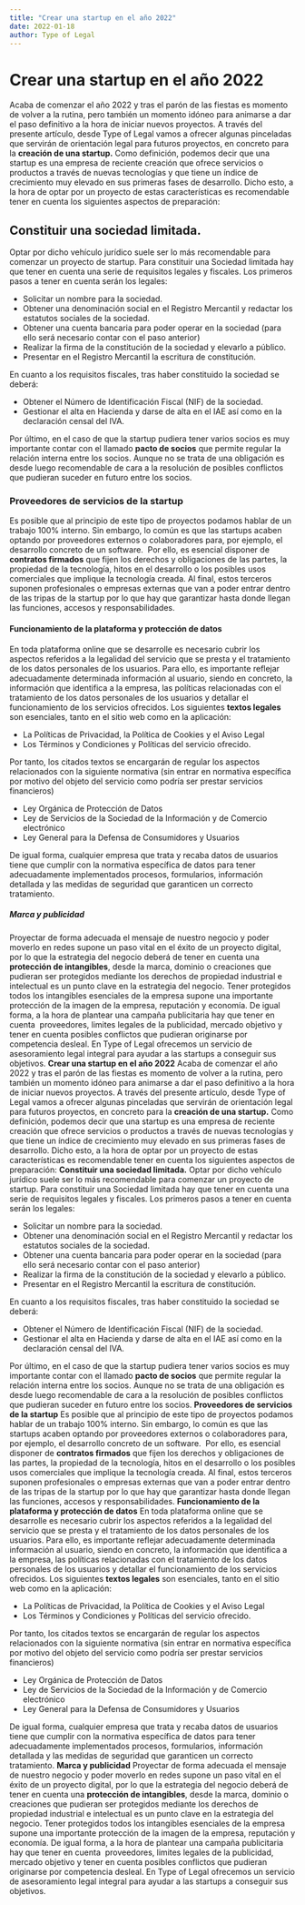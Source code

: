 ```yaml
---
title: "Crear una startup en el año 2022"
date: 2022-01-18
author: Type of Legal
---
```


**Crear una startup en el año 2022**
====================================

Acaba de comenzar el año 2022 y tras el parón de las fiestas es momento de volver a la rutina, pero también un momento idóneo para animarse a dar el paso definitivo a la hora de iniciar nuevos proyectos. A través del presente artículo, desde Type of Legal vamos a ofrecer algunas pinceladas que servirán de orientación legal para futuros proyectos, en concreto para la **creación de una startup.** Como definición, podemos decir que una startup es una empresa de reciente creación que ofrece servicios o productos a través de nuevas tecnologías y que tiene un índice de crecimiento muy elevado en sus primeras fases de desarrollo. Dicho esto, a la hora de optar por un proyecto de estas características es recomendable tener en cuenta los siguientes aspectos de preparación:

**Constituir una sociedad limitada.**
-------------------------------------

Optar por dicho vehículo jurídico suele ser lo más recomendable para comenzar un proyecto de startup. Para constituir una Sociedad limitada hay que tener en cuenta una serie de requisitos legales y fiscales. Los primeros pasos a tener en cuenta serán los legales:

*   Solicitar un nombre para la sociedad.
*   Obtener una denominación social en el Registro Mercantil y redactar los estatutos sociales de la sociedad.
*   Obtener una cuenta bancaria para poder operar en la sociedad (para ello será necesario contar con el paso anterior)
*   Realizar la firma de la constitución de la sociedad y elevarlo a público.    
*   Presentar en el Registro Mercantil la escritura de constitución.

En cuanto a los requisitos fiscales, tras haber constituido la sociedad se deberá:

*   Obtener el Número de Identificación Fiscal (NIF) de la sociedad.
*   Gestionar el alta en Hacienda y darse de alta en el IAE así como en la declaración censal del IVA.

Por último, en el caso de que la startup pudiera tener varios socios es muy importante contar con el llamado **pacto de socios** que permite regular la relación interna entre los socios. Aunque no se trata de una obligación es desde luego recomendable de cara a la resolución de posibles conflictos que pudieran suceder en futuro entre los socios.

### **Proveedores de servicios de la startup**

Es posible que al principio de este tipo de proyectos podamos hablar de un trabajo 100% interno. Sin embargo, lo común es que las startups acaben optando por proveedores externos o colaboradores para, por ejemplo, el desarrollo concreto de un software.  Por ello, es esencial disponer de **contratos firmados** que fijen los derechos y obligaciones de las partes, la propiedad de la tecnología, hitos en el desarrollo o los posibles usos comerciales que implique la tecnología creada. Al final, estos terceros suponen profesionales o empresas externas que van a poder entrar dentro de las tripas de la startup por lo que hay que garantizar hasta donde llegan las funciones, accesos y responsabilidades.

#### **Funcionamiento de la plataforma y protección de datos**

En toda plataforma online que se desarrolle es necesario cubrir los aspectos referidos a la legalidad del servicio que se presta y el tratamiento de los datos personales de los usuarios. Para ello, es importante reflejar adecuadamente determinada información al usuario, siendo en concreto, la información que identifica a la empresa, las políticas relacionadas con el tratamiento de los datos personales de los usuarios y detallar el funcionamiento de los servicios ofrecidos. Los siguientes **textos legales** son esenciales, tanto en el sitio web como en la aplicación:

*   La Políticas de Privacidad, la Política de Cookies y el Aviso Legal
*   Los Términos y Condiciones y Políticas del servicio ofrecido.

Por tanto, los citados textos se encargarán de regular los aspectos relacionados con la siguiente normativa (sin entrar en normativa específica por motivo del objeto del servicio como podría ser prestar servicios financieros)

*   Ley Orgánica de Protección de Datos
*   Ley de Servicios de la Sociedad de la Información y de Comercio electrónico
*   Ley General para la Defensa de Consumidores y Usuarios

De igual forma, cualquier empresa que trata y recaba datos de usuarios tiene que cumplir con la normativa específica de datos para tener adecuadamente implementados procesos, formularios, información detallada y las medidas de seguridad que garanticen un correcto tratamiento.

##### **Marca y publicidad**

Proyectar de forma adecuada el mensaje de nuestro negocio y poder moverlo en redes supone un paso vital en el éxito de un proyecto digital, por lo que la estrategia del negocio deberá de tener en cuenta una **protección de intangibles**, desde la marca, dominio o creaciones que pudieran ser protegidos mediante los derechos de propiedad industrial e intelectual es un punto clave en la estrategia del negocio. Tener protegidos todos los intangibles esenciales de la empresa supone una importante protección de la imagen de la empresa, reputación y economía. De igual forma, a la hora de plantear una campaña publicitaria hay que tener en cuenta  proveedores, limites legales de la publicidad, mercado objetivo y tener en cuenta posibles conflictos que pudieran originarse por competencia desleal. En Type of Legal ofrecemos un servicio de asesoramiento legal integral para ayudar a las startups a conseguir sus objetivos. **Crear una startup en el año 2022** Acaba de comenzar el año 2022 y tras el parón de las fiestas es momento de volver a la rutina, pero también un momento idóneo para animarse a dar el paso definitivo a la hora de iniciar nuevos proyectos. A través del presente artículo, desde Type of Legal vamos a ofrecer algunas pinceladas que servirán de orientación legal para futuros proyectos, en concreto para la **creación de una startup.** Como definición, podemos decir que una startup es una empresa de reciente creación que ofrece servicios o productos a través de nuevas tecnologías y que tiene un índice de crecimiento muy elevado en sus primeras fases de desarrollo. Dicho esto, a la hora de optar por un proyecto de estas características es recomendable tener en cuenta los siguientes aspectos de preparación: **Constituir una sociedad limitada.** Optar por dicho vehículo jurídico suele ser lo más recomendable para comenzar un proyecto de startup. Para constituir una Sociedad limitada hay que tener en cuenta una serie de requisitos legales y fiscales. Los primeros pasos a tener en cuenta serán los legales:

*   Solicitar un nombre para la sociedad.
*   Obtener una denominación social en el Registro Mercantil y redactar los estatutos sociales de la sociedad.
*   Obtener una cuenta bancaria para poder operar en la sociedad (para ello será necesario contar con el paso anterior)
*   Realizar la firma de la constitución de la sociedad y elevarlo a público.    
*   Presentar en el Registro Mercantil la escritura de constitución.

En cuanto a los requisitos fiscales, tras haber constituido la sociedad se deberá:

*   Obtener el Número de Identificación Fiscal (NIF) de la sociedad.
*   Gestionar el alta en Hacienda y darse de alta en el IAE así como en la declaración censal del IVA.

Por último, en el caso de que la startup pudiera tener varios socios es muy importante contar con el llamado **pacto de socios** que permite regular la relación interna entre los socios. Aunque no se trata de una obligación es desde luego recomendable de cara a la resolución de posibles conflictos que pudieran suceder en futuro entre los socios. **Proveedores de servicios de la startup** Es posible que al principio de este tipo de proyectos podamos hablar de un trabajo 100% interno. Sin embargo, lo común es que las startups acaben optando por proveedores externos o colaboradores para, por ejemplo, el desarrollo concreto de un software.  Por ello, es esencial disponer de **contratos firmados** que fijen los derechos y obligaciones de las partes, la propiedad de la tecnología, hitos en el desarrollo o los posibles usos comerciales que implique la tecnología creada. Al final, estos terceros suponen profesionales o empresas externas que van a poder entrar dentro de las tripas de la startup por lo que hay que garantizar hasta donde llegan las funciones, accesos y responsabilidades. **Funcionamiento de la plataforma y protección de datos** En toda plataforma online que se desarrolle es necesario cubrir los aspectos referidos a la legalidad del servicio que se presta y el tratamiento de los datos personales de los usuarios. Para ello, es importante reflejar adecuadamente determinada información al usuario, siendo en concreto, la información que identifica a la empresa, las políticas relacionadas con el tratamiento de los datos personales de los usuarios y detallar el funcionamiento de los servicios ofrecidos. Los siguientes **textos legales** son esenciales, tanto en el sitio web como en la aplicación:

*   La Políticas de Privacidad, la Política de Cookies y el Aviso Legal
*   Los Términos y Condiciones y Políticas del servicio ofrecido.

Por tanto, los citados textos se encargarán de regular los aspectos relacionados con la siguiente normativa (sin entrar en normativa específica por motivo del objeto del servicio como podría ser prestar servicios financieros)

*   Ley Orgánica de Protección de Datos
*   Ley de Servicios de la Sociedad de la Información y de Comercio electrónico
*   Ley General para la Defensa de Consumidores y Usuarios

De igual forma, cualquier empresa que trata y recaba datos de usuarios tiene que cumplir con la normativa específica de datos para tener adecuadamente implementados procesos, formularios, información detallada y las medidas de seguridad que garanticen un correcto tratamiento. **Marca y publicidad** Proyectar de forma adecuada el mensaje de nuestro negocio y poder moverlo en redes supone un paso vital en el éxito de un proyecto digital, por lo que la estrategia del negocio deberá de tener en cuenta una **protección de intangibles**, desde la marca, dominio o creaciones que pudieran ser protegidos mediante los derechos de propiedad industrial e intelectual es un punto clave en la estrategia del negocio. Tener protegidos todos los intangibles esenciales de la empresa supone una importante protección de la imagen de la empresa, reputación y economía. De igual forma, a la hora de plantear una campaña publicitaria hay que tener en cuenta  proveedores, limites legales de la publicidad, mercado objetivo y tener en cuenta posibles conflictos que pudieran originarse por competencia desleal. En Type of Legal ofrecemos un servicio de asesoramiento legal integral para ayudar a las startups a conseguir sus objetivos.
